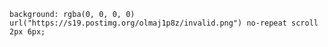 ``
background: rgba(0, 0, 0, 0) url("https://s19.postimg.org/olmaj1p8z/invalid.png") no-repeat scroll 2px 6px;
``
